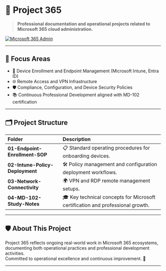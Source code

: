 # 🚀 Project 365

> **Professional documentation and operational projects related to Microsoft 365 cloud administration.**

[![Microsoft 365 Admin](https://img.shields.io/badge/Focus-Microsoft%20365-blue)](https://www.microsoft.com/microsoft-365)

---

## 🎯 Focus Areas

- 📱 Device Enrollment and Endpoint Management (Microsoft Intune, Entra ID)
- 🌐 Remote Access and VPN Infrastructure
- 🛡️ Compliance, Configuration, and Device Security Policies
- 📚 Continuous Professional Development aligned with MD-102 certification

---

## 🗂️ Project Structure

| Folder | Description |
|:---|:---|
| **01-Endpoint-Enrollment-SOP** | 📋 Standard operating procedures for onboarding devices. |
| **02-Intune-Policy-Deployment** | 🛠️ Policy management and configuration deployment workflows. |
| **03-Network-Connectivity** | 🌍 VPN and RDP remote management setups. |
| **04-MD-102-Study-Notes** | 🎓 Key technical concepts for Microsoft certification and professional growth. |

---

## 🛡 About This Project

Project 365 reflects ongoing real-world work in Microsoft 365 ecosystems, documenting both operational practices and professional development activities.  
Committed to operational excellence and continuous improvement. 🚀

---
